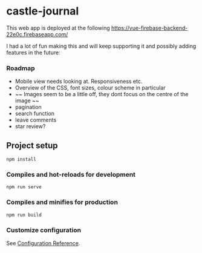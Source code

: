 # castle-journal

This web app is deployed at the following https://vue-firebase-backend-22e0c.firebaseapp.com/

I had a lot of fun making this and will keep supporting it and possibly adding features in the future:

### Roadmap

- Mobile view needs looking at. Responsiveness etc.
- Overview of the CSS, font sizes, colour scheme in particular
- ~~ Images seem to be a little off, they dont focus on the centre of the image ~~
- pagination 
- search function
- leave comments
- star review?

## Project setup
```
npm install
```

### Compiles and hot-reloads for development
```
npm run serve
```

### Compiles and minifies for production
```
npm run build
```

### Customize configuration
See [Configuration Reference](https://cli.vuejs.org/config/).
